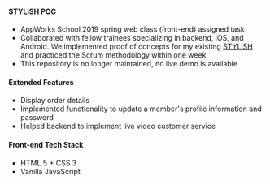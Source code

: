 #### STYLiSH POC
- AppWorks School 2019 spring web class (front-end) assigned task
- Collaborated with fellow trainees specializing in backend, iOS, and Android. We implemented proof of concepts for my existing [STYLiSH](https://github.com/yuzunekoayu/stylish) and practiced the Scrum methodology within one week.
- This repository is no longer maintained, no live demo is available

#### Extended Features
- Display order details
- Implemented functionality to update a member's profile information and password
- Helped backend to implement live video customer service

#### Front-end Tech Stack
- HTML 5 + CSS 3
- Vanilla JavaScript
